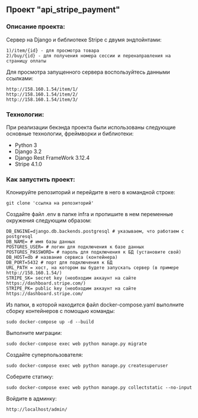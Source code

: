 ##  Проект "api_stripe_payment"

### Описание проекта:

Сервер на Django и библиотеке Stripe с двумя эндпойнтами:
```
1)/item/{id} - для просмотра товара
2)/buy/{id} - для получения номера сессии и перенаправления на страницу оплаты
```

Для просмотра запущенного сервера воспользуйтесь данными ссылками:
```
http://158.160.1.54/item/1/
http://158.160.1.54/item/2/
http://158.160.1.54/item/3/
```

### Технологии:

При реализации бекэнда проекта были использованы следующие основные технологии, фреймворки и библиотеки:
- Python 3
- Django 3.2
- Django Rest FrameWork 3.12.4
- Stripe 4.1.0

### Как запустить проект:
Клонируйте репозиторий и перейдите в него в командной строке:

```
git clone 'ссылка на репозиторий'
```
Создайте файл .env в папке infra и пропишите в нем переменные окружения следующим образом:

```
DB_ENGINE=django.db.backends.postgresql # указываем, что работаем с postgresql
DB_NAME= # имя базы данных
POSTGRES_USER= # логин для подключения к базе данных
POSTGRES_PASSWORD= # пароль для подключения к БД (установите свой)
DB_HOST=db # название сервиса (контейнера)
DB_PORT=5432 # порт для подключения к БД
URL_PATH = хост, на котором вы будете запускать сервер (в примере http://158.160.1.54/)
STRIPE_SK= secret key (необходим аккаунт на сайте https://dashboard.stripe.com/)
STRIPE_PK= public key (необходим аккаунт на сайте https://dashboard.stripe.com/

```
Из папки, в которой находится файл docker-compose.yaml выполните сборку контейнеров с помощью команды:

```
sudo docker-compose up -d --build 
```

Выполните миграции:

```
sudo docker-compose exec web python manage.py migrate 
```

Создайте суперпользователя:

```
sudo docker-compose exec web python manage.py createsuperuser
```

Соберите статику:

```
sudo docker-compose exec web python manage.py collectstatic --no-input  
```

Войдите в админку:

```
http://localhost/admin/
```
